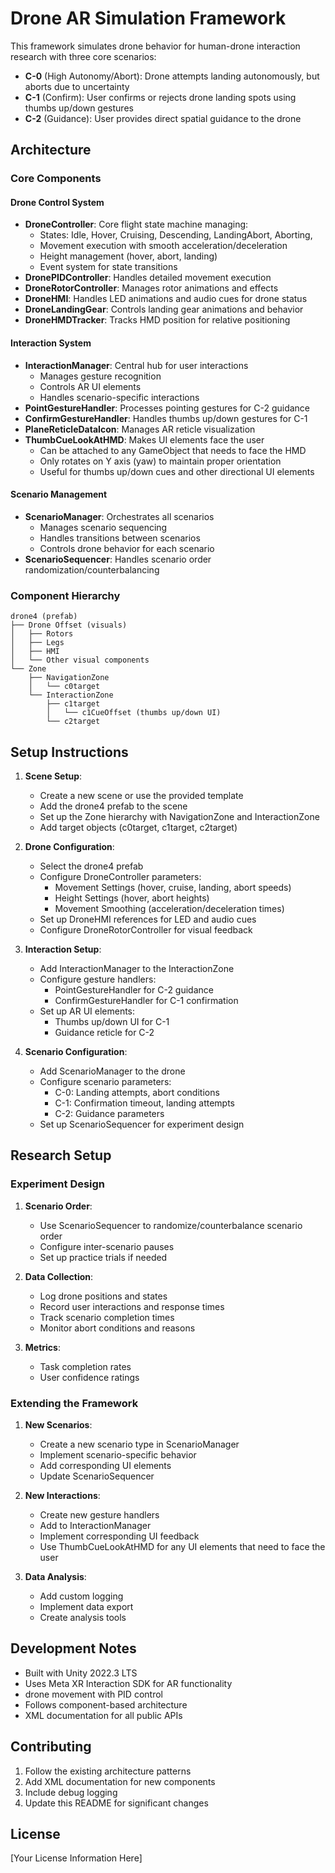 # Drone AR Simulation Framework

This framework simulates drone behavior for human-drone interaction research with three core scenarios:
- **C-0** (High Autonomy/Abort): Drone attempts landing autonomously, but aborts due to uncertainty
- **C-1** (Confirm): User confirms or rejects drone landing spots using thumbs up/down gestures
- **C-2** (Guidance): User provides direct spatial guidance to the drone

## Architecture

### Core Components

#### Drone Control System
- **DroneController**: Core flight state machine managing:
  - States: Idle, Hover, Cruising, Descending, LandingAbort, Aborting, 
  - Movement execution with smooth acceleration/deceleration
  - Height management (hover, abort, landing)
  - Event system for state transitions
- **DronePIDController**: Handles detailed movement execution
- **DroneRotorController**: Manages rotor animations and effects
- **DroneHMI**: Handles LED animations and audio cues for drone status
- **DroneLandingGear**: Controls landing gear animations and behavior
- **DroneHMDTracker**: Tracks HMD position for relative positioning

#### Interaction System
- **InteractionManager**: Central hub for user interactions
  - Manages gesture recognition
  - Controls AR UI elements
  - Handles scenario-specific interactions
- **PointGestureHandler**: Processes pointing gestures for C-2 guidance
- **ConfirmGestureHandler**: Handles thumbs up/down gestures for C-1
- **PlaneReticleDataIcon**: Manages AR reticle visualization
- **ThumbCueLookAtHMD**: Makes UI elements face the user
  - Can be attached to any GameObject that needs to face the HMD
  - Only rotates on Y axis (yaw) to maintain proper orientation
  - Useful for thumbs up/down cues and other directional UI elements

#### Scenario Management
- **ScenarioManager**: Orchestrates all scenarios
  - Manages scenario sequencing
  - Handles transitions between scenarios
  - Controls drone behavior for each scenario
- **ScenarioSequencer**: Handles scenario order randomization/counterbalancing

### Component Hierarchy

```
drone4 (prefab)
├── Drone Offset (visuals)
│   ├── Rotors
│   ├── Legs
│   ├── HMI
│   └── Other visual components
└── Zone
    ├── NavigationZone
    │   └── c0target
    └── InteractionZone
        ├── c1target
        │   └── c1CueOffset (thumbs up/down UI)
        └── c2target
```

## Setup Instructions

1. **Scene Setup**:
   - Create a new scene or use the provided template
   - Add the drone4 prefab to the scene
   - Set up the Zone hierarchy with NavigationZone and InteractionZone
   - Add target objects (c0target, c1target, c2target)

2. **Drone Configuration**:
   - Select the drone4 prefab
   - Configure DroneController parameters:
     - Movement Settings (hover, cruise, landing, abort speeds)
     - Height Settings (hover, abort heights)
     - Movement Smoothing (acceleration/deceleration times)
   - Set up DroneHMI references for LED and audio cues
   - Configure DroneRotorController for visual feedback

3. **Interaction Setup**:
   - Add InteractionManager to the InteractionZone
   - Configure gesture handlers:
     - PointGestureHandler for C-2 guidance
     - ConfirmGestureHandler for C-1 confirmation
   - Set up AR UI elements:
     - Thumbs up/down UI for C-1
     - Guidance reticle for C-2

4. **Scenario Configuration**:
   - Add ScenarioManager to the drone
   - Configure scenario parameters:
     - C-0: Landing attempts, abort conditions
     - C-1: Confirmation timeout, landing attempts
     - C-2: Guidance parameters
   - Set up ScenarioSequencer for experiment design

## Research Setup

### Experiment Design
1. **Scenario Order**:
   - Use ScenarioSequencer to randomize/counterbalance scenario order
   - Configure inter-scenario pauses
   - Set up practice trials if needed

2. **Data Collection**:
   - Log drone positions and states
   - Record user interactions and response times
   - Track scenario completion times
   - Monitor abort conditions and reasons

3. **Metrics**:
   
   - Task completion rates
   - User confidence ratings

### Extending the Framework

1. **New Scenarios**:
   - Create a new scenario type in ScenarioManager
   - Implement scenario-specific behavior
   - Add corresponding UI elements
   - Update ScenarioSequencer

2. **New Interactions**:
   - Create new gesture handlers
   - Add to InteractionManager
   - Implement corresponding UI feedback
   - Use ThumbCueLookAtHMD for any UI elements that need to face the user

3. **Data Analysis**:
   - Add custom logging
   - Implement data export
   - Create analysis tools

## Development Notes

- Built with Unity 2022.3 LTS
- Uses Meta XR Interaction SDK for AR functionality
- drone movement with PID control
- Follows component-based architecture
- XML documentation for all public APIs

## Contributing

1. Follow the existing architecture patterns
2. Add XML documentation for new components
3. Include debug logging
4. Update this README for significant changes

## License

[Your License Information Here]
